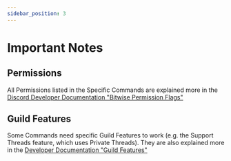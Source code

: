```yaml
---
sidebar_position: 3
---
```

# Important Notes
## Permissions
All Permissions listed in the Specific Commands are explained more in the
[Discord Developer Documentation "Bitwise Permission Flags"](https://discord.com/developers/docs/topics/permissions#permissions-bitwise-permission-flags)

## Guild Features
Some Commands need specific Guild Features to work (e.g. the Support Threads feature, which uses Private Threads).
They are also explained more in the [Developer Documentation "Guild Features"](https://discord.com/developers/docs/resources/guild#guild-object-guild-features)
